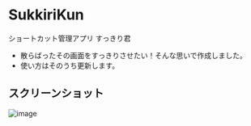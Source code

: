 # SukkiriKun
ショートカット管理アプリ
すっきり君

- 散らばったその画面をすっきりさせたい！そんな思いで作成しました。
- 使い方はそのうち更新します。

## スクリーンショット
![image](https://github.com/fukicycle/SukkiriKun/assets/106070646/ddbc38f5-fbe1-4e93-b0af-0e281f7146c6)
